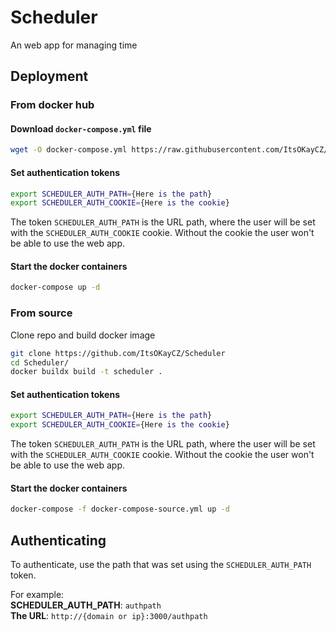 # Scheduler
An web app for managing time

## Deployment

### From docker hub
#### Download `docker-compose.yml` file
```sh
wget -O docker-compose.yml https://raw.githubusercontent.com/ItsOKayCZ/Scheduler/master/docker-compose.yml
```
#### Set authentication tokens
```sh
export SCHEDULER_AUTH_PATH={Here is the path}
export SCHEDULER_AUTH_COOKIE={Here is the cookie}
```
The token `SCHEDULER_AUTH_PATH` is the URL path, where the user will be set with the `SCHEDULER_AUTH_COOKIE` cookie. Without the cookie the user won't be able to use the web app.
#### Start the docker containers
```sh
docker-compose up -d
```

### From source
Clone repo and build docker image
```sh
git clone https://github.com/ItsOKayCZ/Scheduler
cd Scheduler/
docker buildx build -t scheduler .
```
#### Set authentication tokens
```sh
export SCHEDULER_AUTH_PATH={Here is the path}
export SCHEDULER_AUTH_COOKIE={Here is the cookie}
```
The token `SCHEDULER_AUTH_PATH` is the URL path, where the user will be set with the `SCHEDULER_AUTH_COOKIE` cookie. Without the cookie the user won't be able to use the web app.
#### Start the docker containers
```sh
docker-compose -f docker-compose-source.yml up -d
```

## Authenticating
To authenticate, use the path that was set using the `SCHEDULER_AUTH_PATH` token.  
  
For example:  
**SCHEDULER_AUTH_PATH**: `authpath`  
**The URL**: `http://{domain or ip}:3000/authpath`  
